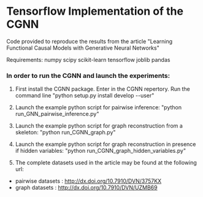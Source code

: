 # Tensorflow Implementation of the CGNN

Code provided to reproduce the results from the article "Learning Functional Causal Models with Generative Neural Networks"

Requirements:
numpy
scipy
scikit-learn
tensorflow
joblib
pandas

### In order to run the CGNN and launch the experiments:
1) First install the CGNN package. Enter in the CGNN repertory. Run the command line "python setup.py install develop --user"

2) Launch the example python script for pairwise inference: "python run_GNN_pairwise_inference.py"

3) Launch the example python script for graph reconstruction from a skeleton: "python run_CGNN_graph.py"

4) Launch the example python script for graph reconstruction in presence if hidden variables: "python run_CGNN_graph_hidden_variables.py"

5) The complete datasets used in the article may be found at the following url:
- pairwise datasets : http://dx.doi.org/10.7910/DVN/3757KX
- graph datasets : http://dx.doi.org/10.7910/DVN/UZMB69
